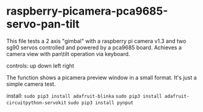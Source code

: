 # raspberry-picamera-pca9685-servo-pan-tilt
This file tests a 2 axis "gimbal" with a raspberry pi camera v1.3 and two sg90 servos controlled and powered by a pca9685 board. Achieves a camera view with pan\tilt operation via keyboard.

controls:
up
down
left
right

The function shows a picamera preview window in a small format. It's just a simple camera test.

install:
`sudo pip3 install adafruit-blinka`
`sudo pip3 install adafruit-circuitpython-servokit`
`sudo pip3 install pynput`




